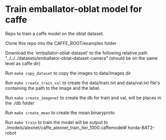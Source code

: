 # Train emballator-oblat model for caffe

Repo to train a caffe model on the oblat dataset.

Clone this repo into the CAFFE_ROOT/examples folder

Download the 'emballator-oblat-dataset' to the following relative path "../../../datasets/emballator-oblat-dataset-camera" (should be on the same level as caffe dir)

Run `make copy_dataset` to copy the images to data/images dir 

Run `make create_train_val` to create the data/train.txt and data/val.txt file's containing the path to the image and the label.

Run `make create_imagenet` to create the db for train and val, will be places in the ./db folder

Run `make create_mean` to create the mean.binaryproto

Run `make train` to train the model will be output to ./models/alexnet/caffe_alexnet_train_iter_1000.caffemodel# horda-BAT2-robot
